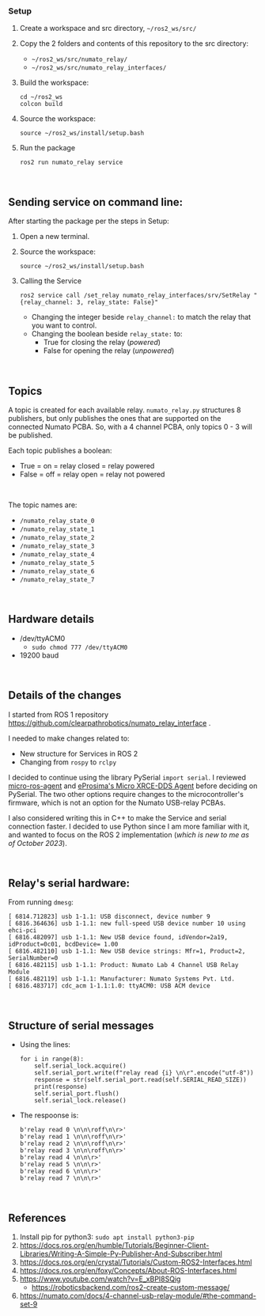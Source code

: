 ### Setup

1.  Create a workspace and src directory, `~/ros2_ws/src/`
2.  Copy the 2 folders and contents of this repository to the src directory:
    -   `~/ros2_ws/src/numato_relay/`
    -   `~/ros2_ws/src/numato_relay_interfaces/`
3.  Build the workspace:
    ```
    cd ~/ros2_ws
    colcon build
    ```

4.  Source the workspace:
    ```
    source ~/ros2_ws/install/setup.bash
    ```

5.  Run the package
    ```
    ros2 run numato_relay service
    ```

<br />

## Sending service on command line:

After starting the package per the steps in Setup:
1.  Open a new terminal.
2.  Source the workspace:
    ```
    source ~/ros2_ws/install/setup.bash
    ```
3.  Calling the Service
    ```
    ros2 service call /set_relay numato_relay_interfaces/srv/SetRelay "{relay_channel: 3, relay_state: False}"
    ```
    
    -   Changing the integer beside `relay_channel:` to match the relay that you want to control.
    -   Changing the boolean beside `relay_state:` to:
        -  True for closing the relay (_powered_)
        -  False for opening the relay (_unpowered_)

<br />

## Topics

A topic is created for each available relay.
`numato_relay.py` structures 8 publishers, but only publishes the ones that are supported on the connected Numato PCBA.
So, with a 4 channel PCBA, only topics 0 - 3 will be published.

Each topic publishes a boolean:
-   True = on = relay closed = relay powered
-   False = off = relay open = relay not powered

<br /> 

The topic names are:
-   `/numato_relay_state_0`
-   `/numato_relay_state_1`
-   `/numato_relay_state_2`
-   `/numato_relay_state_3`
-   `/numato_relay_state_4`
-   `/numato_relay_state_5`
-   `/numato_relay_state_6`
-   `/numato_relay_state_7`

<br />

## Hardware details
-   /dev/ttyACM0
    -   `sudo chmod 777 /dev/ttyACM0`
-   19200 baud

<br />

## Details of the changes
I started from ROS 1 repository https://github.com/clearpathrobotics/numato_relay_interface .

I needed to make changes related to:
-   New structure for Services in ROS 2
-   Changing from `rospy` to `rclpy`

I decided to continue using the library PySerial `import serial`.
I reviewed [micro-ros-agent](https://github.com/micro-ROS/micro-ROS-Agent) and [eProsima's Micro XRCE-DDS Agent](https://github.com/eProsima/Micro-XRCE-DDS-Agent) before deciding on PySerial.
The two other options require changes to the microcontroller's firmware, which is not an option for the Numato USB-relay PCBAs.

I also considered writing this in C++ to make the Service and serial connection faster.
I decided to use Python since I am more familiar with it, and wanted to focus on the ROS 2 implementation (_which is new to me as of October 2023_).

<br />

## Relay's serial hardware:
From running `dmesg`:
```
[ 6814.712823] usb 1-1.1: USB disconnect, device number 9
[ 6816.364636] usb 1-1.1: new full-speed USB device number 10 using ehci-pci
[ 6816.482097] usb 1-1.1: New USB device found, idVendor=2a19, idProduct=0c01, bcdDevice= 1.00
[ 6816.482110] usb 1-1.1: New USB device strings: Mfr=1, Product=2, SerialNumber=0
[ 6816.482115] usb 1-1.1: Product: Numato Lab 4 Channel USB Relay Module
[ 6816.482119] usb 1-1.1: Manufacturer: Numato Systems Pvt. Ltd.
[ 6816.483717] cdc_acm 1-1.1:1.0: ttyACM0: USB ACM device
```

<br />

## Structure of serial messages
-   Using the lines:
    ```
    for i in range(8):
        self.serial_lock.acquire()
        self.serial_port.write(f"relay read {i} \n\r".encode("utf-8"))
        response = str(self.serial_port.read(self.SERIAL_READ_SIZE))
        print(response)
        self.serial_port.flush()
        self.serial_lock.release()
    ```

-   The respoonse is:
    ```
    b'relay read 0 \n\n\roff\n\r>'
    b'relay read 1 \n\n\roff\n\r>'
    b'relay read 2 \n\n\roff\n\r>'
    b'relay read 3 \n\n\roff\n\r>'
    b'relay read 4 \n\n\r>'
    b'relay read 5 \n\n\r>'
    b'relay read 6 \n\n\r>'
    b'relay read 7 \n\n\r>'
    ```

<br />

## References
1.  Install pip for python3: `sudo apt install python3-pip`
2.  https://docs.ros.org/en/humble/Tutorials/Beginner-Client-Libraries/Writing-A-Simple-Py-Publisher-And-Subscriber.html
3.  https://docs.ros.org/en/crystal/Tutorials/Custom-ROS2-Interfaces.html
4.  https://docs.ros.org/en/foxy/Concepts/About-ROS-Interfaces.html 
5.  https://www.youtube.com/watch?v=E_xBPI8SQig
    -   https://roboticsbackend.com/ros2-create-custom-message/
6.  https://numato.com/docs/4-channel-usb-relay-module/#the-command-set-9
